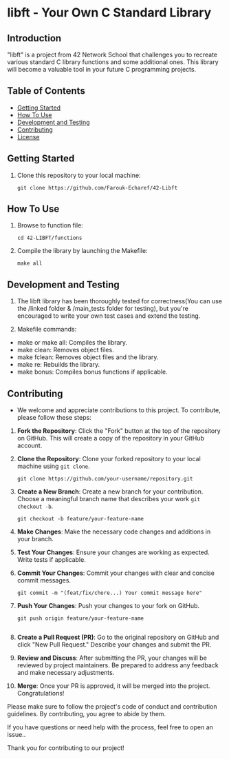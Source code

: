 # libft - Your Own C Standard Library

## Introduction

"libft" is a project from 42 Network School that challenges you to recreate various standard C library functions and some additional ones. This library will become a valuable tool in your future C programming projects.

## Table of Contents

- [Getting Started](#getting-started)
- [How To Use](#how-to-use)
- [Development and Testing](#development-and-testing)
- [Contributing](#contributing)
- [License](#license)

## Getting Started

1. Clone this repository to your local machine:

   ```shell
   git clone https://github.com/Farouk-Echaref/42-Libft

## How To Use

1. Browse to function file:

    ```shell
    cd 42-LIBFT/functions

2. Compile the library by launching the Makefile:

    ```shell
    make all

## Development and Testing

1. The libft library has been thoroughly tested for correctness(You can use the /linked folder & /main_tests folder for testing), but you're encouraged to write your own test cases and extend the testing.

2. Makefile commands:

- make or make all: Compiles the library.
- make clean: Removes object files.
- make fclean: Removes object files and the library.
- make re: Rebuilds the library.
- make bonus: Compiles bonus functions if applicable.

## Contributing

* We welcome and appreciate contributions to this project. To contribute, please follow these steps:

1. **Fork the Repository**: Click the "Fork" button at the top of the repository on GitHub. This will create a copy of the repository in your GitHub account.

2. **Clone the Repository**: Clone your forked repository to your local machine using `git clone`.

    ```shell
   git clone https://github.com/your-username/repository.git

3. **Create a New Branch**: Create a new branch for your contribution. Choose a meaningful branch name that describes your work `git checkout -b`.

    ```shell
    git checkout -b feature/your-feature-name

4. **Make Changes**: Make the necessary code changes and additions in your branch.

5. **Test Your Changes**: Ensure your changes are working as expected. Write tests if applicable.

6. **Commit Your Changes**: Commit your changes with clear and concise commit messages.

    ```shell
    git commit -m "(feat/fix/chore...) Your commit message here"

7. **Push Your Changes**: Push your changes to your fork on GitHub.

    ```shell
    git push origin feature/your-feature-name


8. **Create a Pull Request (PR)**: Go to the original repository on GitHub and click "New Pull Request." Describe your changes and submit the PR.

9. **Review and Discuss**: After submitting the PR, your changes will be reviewed by project maintainers. Be prepared to address any feedback and make necessary adjustments.

10. **Merge**: Once your PR is approved, it will be merged into the project. Congratulations!

Please make sure to follow the project's code of conduct and contribution guidelines. By contributing, you agree to abide by them.

If you have questions or need help with the process, feel free to open an issue..

Thank you for contributing to our project!
